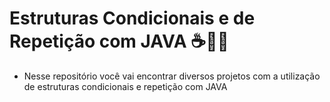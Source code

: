 # Estruturas Condicionais e de Repetição com JAVA ☕👨‍💻
- Nesse repositório você vai encontrar diversos projetos com a utilização de estruturas condicionais e repetição com JAVA
